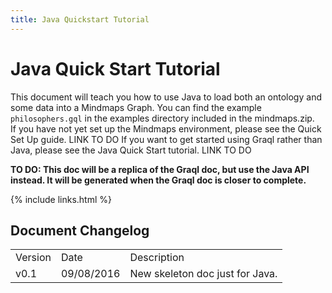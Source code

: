 ```yaml
---
title: Java Quickstart Tutorial
---
```


# Java Quick Start Tutorial

This document will teach you how to use Java to load both an ontology and some data into a Mindmaps Graph. You can find the example ```philosophers.gql``` in the examples directory included in the mindmaps.zip.   
If you have not yet set up the Mindmaps environment, please see the Quick Set Up guide. LINK TO DO
If you want to get started using Graql rather than Java, please see the Java Quick Start tutorial. LINK TO DO

**TO DO: This doc will be a replica of the Graql doc, but use the Java API instead. It will be generated when the Graql doc is closer to complete.**

{% include links.html %}

## Document Changelog  

<table>
    <tr>
        <td>Version</td>
        <td>Date</td>
        <td>Description</td>        
    </tr>
    <tr>
        <td>v0.1</td>
        <td>09/08/2016</td>
        <td>New skeleton doc just for Java.</td>        
    </tr>
    
    
</table>
